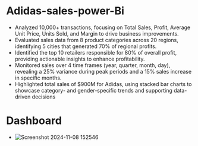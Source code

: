 # Adidas-sales-power-Bi
+ Analyzed 10,000+ transactions, focusing on Total Sales, Profit, Average Unit Price, Units Sold, and Margin to 
drive business improvements. 
+ Evaluated sales data from 8 product categories across 20 regions, identifying 5 cities that generated 70% of 
regional profits. 
+ Identified the top 10 retailers responsible for 80% of overall profit, providing actionable insights to enhance 
profitability. 
+ Monitored sales over 4 time frames (year, quarter, month, day), revealing a 25% variance during peak periods 
and a 15% sales increase in specific months. 
+ Highlighted total sales of $900M for Adidas, using stacked bar charts to showcase category- and 
gender-specific trends and supporting data-driven decisions

# Dashboard
+ ![Screenshot 2024-11-08 152546](https://github.com/user-attachments/assets/cbe9b221-d61a-4f1d-99ff-1916df936a5c)
